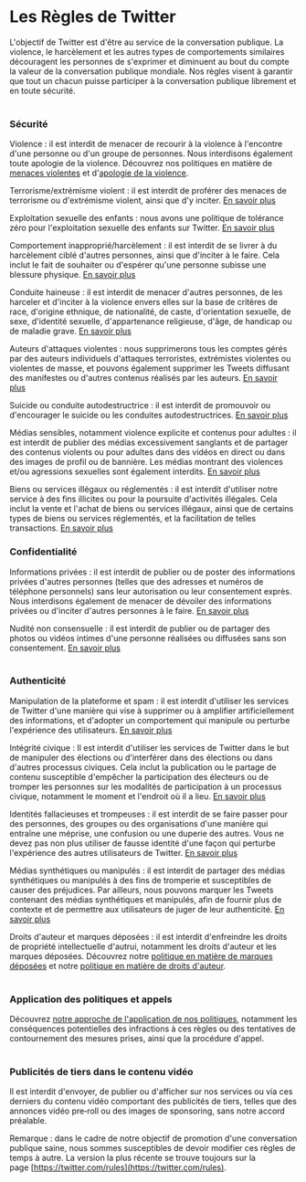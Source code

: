 Les Règles de Twitter
=====================

L'objectif de Twitter est d'être au service de la conversation publique. La violence, le harcèlement et les autres types de comportements similaires découragent les personnes de s'exprimer et diminuent au bout du compte la valeur de la conversation publique mondiale. Nos règles visent à garantir que tout un chacun puisse participer à la conversation publique librement et en toute sécurité.  
 

### Sécurité

  
Violence : il est interdit de menacer de recourir à la violence à l'encontre d'une personne ou d'un groupe de personnes. Nous interdisons également toute apologie de la violence. Découvrez nos politiques en matière de [menaces violentes](https://help.twitter.com/fr/rules-and-policies/violent-threats-glorification.html) et d'[apologie de la violence](https://help.twitter.com/fr/rules-and-policies/glorification-of-violence.html). 

Terrorisme/extrémisme violent : il est interdit de proférer des menaces de terrorisme ou d'extrémisme violent, ainsi que d'y inciter. [En savoir plus](https://help.twitter.com/fr/rules-and-policies/violent-groups.html)

Exploitation sexuelle des enfants : nous avons une politique de tolérance zéro pour l'exploitation sexuelle des enfants sur Twitter. [En savoir plus](https://help.twitter.com/fr/rules-and-policies/sexual-exploitation-policy.html)

Comportement inapproprié/harcèlement : il est interdit de se livrer à du harcèlement ciblé d'autres personnes, ainsi que d'inciter à le faire. Cela inclut le fait de souhaiter ou d'espérer qu'une personne subisse une blessure physique. [En savoir plus](https://help.twitter.com/fr/rules-and-policies/abusive-behavior.html)

Conduite haineuse : il est interdit de menacer d'autres personnes, de les harceler et d'inciter à la violence envers elles sur la base de critères de race, d'origine ethnique, de nationalité, de caste, d'orientation sexuelle, de sexe, d'identité sexuelle, d'appartenance religieuse, d'âge, de handicap ou de maladie grave. [En savoir plus](https://help.twitter.com/fr/rules-and-policies/hateful-conduct-policy.html) 

Auteurs d'attaques violentes : nous supprimerons tous les comptes gérés par des auteurs individuels d'attaques terroristes, extrémistes violentes ou violentes de masse, et pouvons également supprimer les Tweets diffusant des manifestes ou d'autres contenus réalisés par les auteurs. [En savoir plus](https://help.twitter.com/fr/rules-and-policies/perpetrators-of-violent-attacks.html) 

Suicide ou conduite autodestructrice : il est interdit de promouvoir ou d'encourager le suicide ou les conduites autodestructrices. [En savoir plus](https://help.twitter.com/fr/rules-and-policies/glorifying-self-harm.html)

Médias sensibles, notamment violence explicite et contenus pour adultes : il est interdit de publier des médias excessivement sanglants et de partager des contenus violents ou pour adultes dans des vidéos en direct ou dans des images de profil ou de bannière. Les médias montrant des violences et/ou agressions sexuelles sont également interdits. [En savoir plus](https://help.twitter.com/fr/rules-and-policies/media-policy.html) 

Biens ou services illégaux ou réglementés : il est interdit d'utiliser notre service à des fins illicites ou pour la poursuite d'activités illégales. Cela inclut la vente et l'achat de biens ou services illégaux, ainsi que de certains types de biens ou services réglementés, et la facilitation de telles transactions. [En savoir plus](https://help.twitter.com/fr/rules-and-policies/regulated-goods-services.html)  
  

### Confidentialité

  
Informations privées : il est interdit de publier ou de poster des informations privées d'autres personnes (telles que des adresses et numéros de téléphone personnels) sans leur autorisation ou leur consentement exprès. Nous interdisons également de menacer de dévoiler des informations privées ou d'inciter d'autres personnes à le faire. [En savoir plus](https://help.twitter.com/fr/rules-and-policies/personal-information.html)

Nudité non consensuelle : il est interdit de publier ou de partager des photos ou vidéos intimes d'une personne réalisées ou diffusées sans son consentement. [En savoir plus](https://help.twitter.com/fr/rules-and-policies/intimate-media.html)  
 

### Authenticité

  
Manipulation de la plateforme et spam : il est interdit d'utiliser les services de Twitter d'une manière qui vise à supprimer ou à amplifier artificiellement des informations, et d'adopter un comportement qui manipule ou perturbe l'expérience des utilisateurs. [En savoir plus](https://help.twitter.com/fr/rules-and-policies/platform-manipulation.html)

Intégrité civique : Il est interdit d'utiliser les services de Twitter dans le but de manipuler des élections ou d'interférer dans des élections ou dans d'autres processus civiques. Cela inclut la publication ou le partage de contenu susceptible d'empêcher la participation des électeurs ou de tromper les personnes sur les modalités de participation à un processus civique, notamment le moment et l'endroit où il a lieu. [En savoir plus](https://help.twitter.com/fr/rules-and-policies/election-integrity-policy.html)

Identités fallacieuses et trompeuses : il est interdit de se faire passer pour des personnes, des groupes ou des organisations d'une manière qui entraîne une méprise, une confusion ou une duperie des autres. Vous ne devez pas non plus utiliser de fausse identité d'une façon qui perturbe l'expérience des autres utilisateurs de Twitter. [En savoir plus](https://help.twitter.com/fr/rules-and-policies/twitter-impersonation-and-deceptive-identities-policy.html)

Médias synthétiques ou manipulés : il est interdit de partager des médias synthétiques ou manipulés à des fins de tromperie et susceptibles de causer des préjudices. Par ailleurs, nous pouvons marquer les Tweets contenant des médias synthétiques et manipulés, afin de fournir plus de contexte et de permettre aux utilisateurs de juger de leur authenticité. [En savoir plus](https://help.twitter.com/fr/rules-and-policies/manipulated-media.html)

Droits d'auteur et marques déposées : il est interdit d'enfreindre les droits de propriété intellectuelle d'autrui, notamment les droits d'auteur et les marques déposées. Découvrez notre [politique en matière de marques déposées](https://help.twitter.com/fr/rules-and-policies/twitter-trademark-policy.html) et notre [politique en matière de droits d'auteur](https://help.twitter.com/fr/rules-and-policies/copyright-policy.html).  
 

### Application des politiques et appels

  
Découvrez [notre approche de l'application de nos politiques](https://help.twitter.com/fr/rules-and-policies/enforcement-philosophy.html), notamment les conséquences potentielles des infractions à ces règles ou des tentatives de contournement des mesures prises, ainsi que la procédure d'appel.  
 

### Publicités de tiers dans le contenu vidéo

  
Il est interdit d'envoyer, de publier ou d'afficher sur nos services ou via ces derniers du contenu vidéo comportant des publicités de tiers, telles que des annonces vidéo pre‑roll ou des images de sponsoring, sans notre accord préalable.

Remarque : dans le cadre de notre objectif de promotion d'une conversation publique saine, nous sommes susceptibles de devoir modifier ces règles de temps à autre. La version la plus récente se trouve toujours sur la page [https://twitter.com/rules](https://twitter.com/rules).